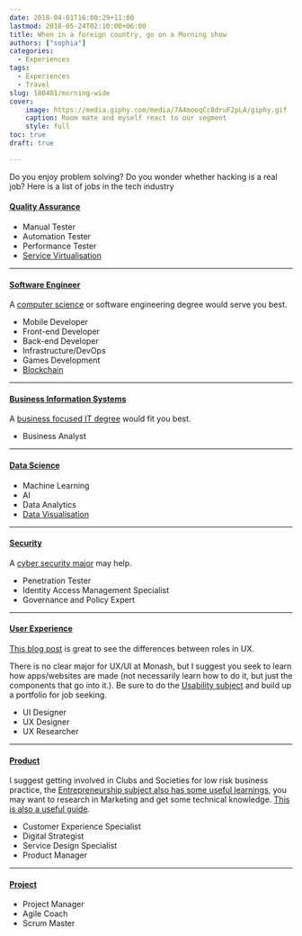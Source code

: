 ```yaml
---
date: 2018-04-01T16:00:29+11:00
lastmod: 2018-05-24T02:10:00+06:00
title: When in a foreign country, go on a Morning show
authors: ["sophia"]
categories:
  - Experiences
tags:
  - Experiences
  - Travel
slug: 180401/morning-wide
cover: 
    image: https://media.giphy.com/media/7A4moeqCc8druF2pLA/giphy.gif
    caption: Room mate and myself react to our segment
    style: full
toc: true
draft: true

---
```


Do you enjoy problem solving? Do you wonder whether hacking is a real job? Here is a list of jobs in the tech industry

#### [Quality Assurance](http://www.careers.jnj.com/quality-assurance)

- Manual Tester
- Automation Tester
- Performance Tester
- [Service Virtualisation](https://smartbear.com/learn/software-testing/what-is-service-virtualization/)

---

#### [Software Engineer](https://www.computerscienceonline.org/software-engineering/)

A [computer science](https://www.monash.edu/study/courses/find-a-course/2019/computer-science-c2001?domestic=true) or software engineering degree would serve you best.

- Mobile Developer
- Front-end Developer
- Back-end Developer
- Infrastructure/DevOps
- Games Development
- [Blockchain](https://github.com/Web3-Melbourne/learning-resources)


---

#### [Business Information Systems](https://www.villanovau.com/resources/business-analysis/business-analyst-job-description/#.W5CrqJP-jUI)

A [business focused IT degree](https://www.monash.edu/study/courses/find-a-course/2019/information-technology-c2000?domestic=true#overview-1,Business_information_systems) would fit you best.

- Business Analyst

---

#### [Data Science](https://www.mastersindatascience.org/careers/data-scientist/)
- Machine Learning
- AI
- Data Analytics
- [Data Visualisation](https://infogram.com/page/data-visualization)

---

#### [Security](https://www.cybersecurityeducation.org/careers/)

A [cyber security major](https://www.monash.edu/study/courses/find-a-course/2019/information-technology-c2000?domestic=true#overview-1,Cybersecurity) may help.

- Penetration Tester
- Identity Access Management Specialist
- Governance and Policy Expert

---

#### [User Experience](https://dynomapper.com/blog/19-ux/176-ux-careers)

[This blog post](https://uxdesign.cc/the-spectrum-of-digital-design-roles-in-2018-3286390a9966) is great to see the differences between roles in UX.

There is no clear major for UX/UI at Monash, but I suggest you seek to learn how apps/websites are made (not necessarily learn how to do it, but just the components that go into it.). Be sure to do the [Usability subject](http://www.monash.edu/pubs/2018handbooks/units/FIT3175.html) and build up a portfolio for job seeking.

- UI Designer
- UX Designer
- UX Researcher

---

#### [Product](https://www.smartsheet.com/all-about-careers-product-management)

I suggest getting involved in Clubs and Societies for low risk business practice, the [Entrepreneurship subject also has some useful learnings](http://www.monash.edu/pubs/2018handbooks/units/FIT3134.html), you may want to research in Marketing and get some technical knowledge. [This is also a useful guide](https://www.atlassian.com/agile/product-management).

- Customer Experience Specialist
- Digital Strategist
- Service Design Specialist
- Product Manager

---

#### [Project](https://www.project-skills.com/whats-the-career-path-of-a-project-manager/)

- Project Manager
- Agile Coach
- Scrum Master
